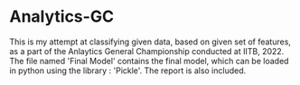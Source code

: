 # Analytics-GC
This is my attempt at classifying given data, based on given set of features, as a part of the Anlaytics General Championship conducted at IITB, 2022. 
The file named 'Final Model' contains the final model, which can be loaded in python using the library : 'Pickle'.
The report is also included.
